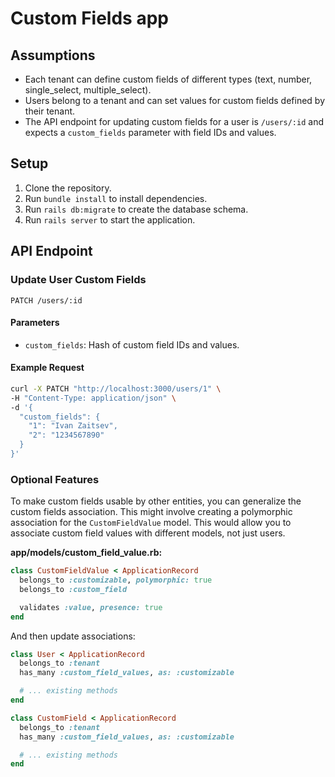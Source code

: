 # Custom Fields app

## Assumptions
- Each tenant can define custom fields of different types (text, number, single_select, multiple_select).
- Users belong to a tenant and can set values for custom fields defined by their tenant.
- The API endpoint for updating custom fields for a user is `/users/:id` and expects a `custom_fields` parameter with field IDs and values.

## Setup
1. Clone the repository.
2. Run `bundle install` to install dependencies.
3. Run `rails db:migrate` to create the database schema.
4. Run `rails server` to start the application.

## API Endpoint
### Update User Custom Fields
`PATCH /users/:id`

#### Parameters
- `custom_fields`: Hash of custom field IDs and values.

#### Example Request
```bash
curl -X PATCH "http://localhost:3000/users/1" \
-H "Content-Type: application/json" \
-d '{
  "custom_fields": {
    "1": "Ivan Zaitsev",
    "2": "1234567890"
  }
}'
```

### Optional Features

To make custom fields usable by other entities, you can generalize the custom fields association. This might involve creating a polymorphic association for the `CustomFieldValue` model. This would allow you to associate custom field values with different models, not just users.

**app/models/custom_field_value.rb:**
```ruby
class CustomFieldValue < ApplicationRecord
  belongs_to :customizable, polymorphic: true
  belongs_to :custom_field

  validates :value, presence: true
end
```


And then update associations:

```ruby
class User < ApplicationRecord
  belongs_to :tenant
  has_many :custom_field_values, as: :customizable

  # ... existing methods
end

class CustomField < ApplicationRecord
  belongs_to :tenant
  has_many :custom_field_values, as: :customizable

  # ... existing methods
end
```